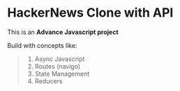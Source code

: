 # HackerNews Clone with API

This is an **Advance Javascript project**

Build with concepts like:
> 1. Async Javascript
> 2. Routes (navigo)
> 3. State Management
> 4. Reducers
